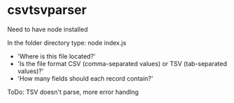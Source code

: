 # csvtsvparser

Need to have node installed

In the folder directory type: node index.js

* 'Where is this file located?'
* 'Is the file format CSV (comma-separated values) or TSV (tab-separated values)?'
* 'How many fields should each record contain?'

ToDo: TSV doesn't parse, more error handlng
